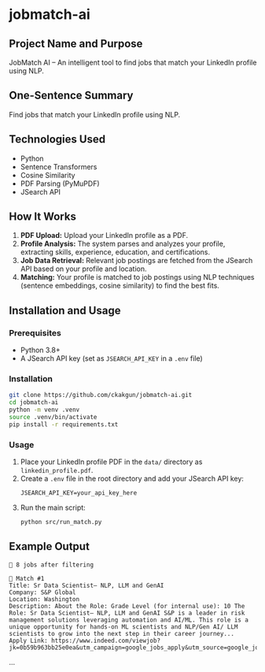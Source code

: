 # jobmatch-ai

## Project Name and Purpose
JobMatch AI – An intelligent tool to find jobs that match your LinkedIn profile using NLP.

## One-Sentence Summary
Find jobs that match your LinkedIn profile using NLP.

## Technologies Used
- Python
- Sentence Transformers
- Cosine Similarity
- PDF Parsing (PyMuPDF)
- JSearch API

## How It Works
1. **PDF Upload:** Upload your LinkedIn profile as a PDF.
2. **Profile Analysis:** The system parses and analyzes your profile, extracting skills, experience, education, and certifications.
3. **Job Data Retrieval:** Relevant job postings are fetched from the JSearch API based on your profile and location.
4. **Matching:** Your profile is matched to job postings using NLP techniques (sentence embeddings, cosine similarity) to find the best fits.

## Installation and Usage

### Prerequisites
- Python 3.8+
- A JSearch API key (set as `JSEARCH_API_KEY` in a `.env` file)

### Installation
```bash
git clone https://github.com/ckakgun/jobmatch-ai.git
cd jobmatch-ai
python -m venv .venv
source .venv/bin/activate
pip install -r requirements.txt
```

### Usage
1. Place your LinkedIn profile PDF in the `data/` directory as `linkedin_profile.pdf`.
2. Create a `.env` file in the root directory and add your JSearch API key:
   ```
   JSEARCH_API_KEY=your_api_key_here
   ```
3. Run the main script:
   ```bash
   python src/run_match.py
   ```

## Example Output

```
📍 8 jobs after filtering

🔹 Match #1
Title: Sr Data Scientist– NLP, LLM and GenAI
Company: S&P Global
Location: Washington
Description: About the Role: Grade Level (for internal use): 10 The Role: Sr Data Scientist– NLP, LLM and GenAI S&P is a leader in risk management solutions leveraging automation and AI/ML. This role is a unique opportunity for hands-on ML scientists and NLP/Gen AI/ LLM scientists to grow into the next step in their career journey...
Apply Link: https://www.indeed.com/viewjob?jk=0b59b963bb25e0ea&utm_campaign=google_jobs_apply&utm_source=google_jobs_apply&utm_medium=organic
```
...
